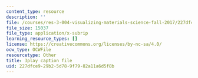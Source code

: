 ```yaml
---
content_type: resource
description: ''
file: /courses/res-3-004-visualizing-materials-science-fall-2017/227dfce929b25d789f7982a11a6d5f8b_4-YaJUUTrNw.vtt
file_size: 15037
file_type: application/x-subrip
learning_resource_types: []
license: https://creativecommons.org/licenses/by-nc-sa/4.0/
ocw_type: OCWFile
resourcetype: Other
title: 3play caption file
uid: 227dfce9-29b2-5d78-9f79-82a11a6d5f8b
---
```


